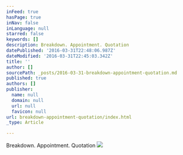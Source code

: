 ```yaml
---
inFeed: true
hasPage: true
inNav: false
inLanguage: null
starred: false
keywords: []
description: Breakdown. Appointment. Quotation
datePublished: '2016-03-31T22:48:06.987Z'
dateModified: '2016-03-31T22:45:03.342Z'
title: ''
author: []
sourcePath: _posts/2016-03-31-breakdown-appointment-quotation.md
published: true
authors: []
publisher:
  name: null
  domain: null
  url: null
  favicon: null
url: breakdown-appointment-quotation/index.html
_type: Article

---
```

Breakdown. Appointment. Quotation
![](https://the-grid-user-content.s3-us-west-2.amazonaws.com/8663d4ef-c7af-4f88-aa79-24a0c5beabe0.gif)